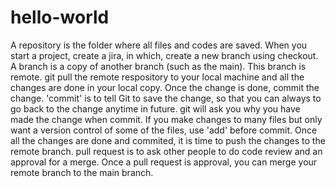 # hello-world
A repository is the folder where all files and codes are saved.
When you start a project, create a jira, in which, create a new branch using checkout.
A branch is a copy of another branch (such as the main). This branch is remote.
git pull the remote respository to your local machine and all the changes are done in your local copy.
Once the change is done, commit the change. 'commit' is to tell Git to save the change, so that you can always to go back to the change anytime in future. git will ask you why you have made the change when commit.
If you make changes to many files but only want a version control of some of the files, use 'add' before commit.
Once all the changes are done and commited, it is time to push the changes to the remote branch.
pull request is to ask other people to do code review and an approval for a merge.
Once a pull request is approval, you can merge your remote branch to the main branch.
